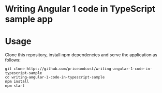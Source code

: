 # Writing Angular 1 code in TypeScript sample app

# Usage
Clone this repository, install npm dependencies and serve the application as follows:

```
git clone https://github.com/priceandcost/writing-angular-1-code-in-typescript-sample
cd writing-angular-1-code-in-typescript-sample
npm install
npm start
```
